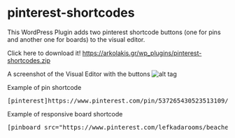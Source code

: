 # pinterest-shortcodes
This WordPress Plugin adds two pinterest shortcode buttons (one for pins and another one for boards) to the visual editor.

Click here to download it!
https://arkolakis.gr/wp_plugins/pinterest-shortcodes.zip


A screenshot of the Visual Editor with the buttons
![alt tag](https://arkolakis.gr/goods/elements/2015/11/pinbuttons.png)


Example of pin shortcode
<pre>[pinterest]https://www.pinterest.com/pin/537265430523513109/[/pinterest]</pre>

Example of responsive board shortcode
<pre>[pinboard_src="https://www.pinterest.com/lefkadarooms/beaches-in-lefkada/" scaleheight="600" scalewidth="150"]</pre>

